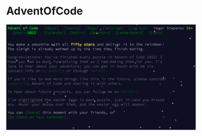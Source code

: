 # AdventOfCode

![AoC 2022](https://github.com/ystepanoff/AdventOfCode/blob/main/2022/2022.png?raw=true)
